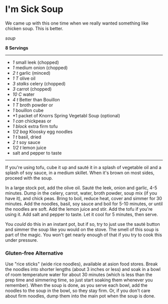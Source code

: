 # I'm Sick Soup

We came up with this one time when we really wanted something like chicken soup.
This is better.

*soup*

**8 Servings**

---

- *1* small leek (chopped)
- *1* medium onion (chopped)
- *2 t* garlic (minced)
- *1 T* olive oil
- *3 stalks* celery (chopped)
- *3* carrot (chopped)
- *10 C* water
- *4 t* Better than Bouillon
- *1 T* broth powder or
- *1* bouillon cube
- *1 packet of Knorrs Spring Vegetabl Soup (optional)
- *1 can* chickpeas or
- *1 block* extra firm tofu
- *1/2 bag* Kloosky egg noodles
- *1 t* basil, dried
- *2 t* soy sauce
- *1/2 t* lemon juice
- salt and pepper to taste

---

If you're using tofu, cube it up and sauté it in a splash of vegetable oil and a
splash of soy sauce, in a medium skillet. When it's brown on most sides, proceed
with the soup.

In a large stock pot, add the olive oil. Sauté the leek, onion and garlic, 4-5
minutes. Dump in the celery, carrot, water, broth powder, soup mix (if you have
it), and chick peas. Bring to boil, reduce heat, cover and simmer for 30
minutes. Add the noodles, basil, soy sauce and boil for 5-10 minutes, or until
the noodles are soft. Add the lemon juice and stir. Add the tofu if you're using
it. Add salt and pepper to taste. Let it cool for 5 minutes, then serve.

You *could* do this in an instant pot, but if so, try to just use the sauté
button and simmer the soup like you would on the stove. The smell of this soup
is part of the magic. You won't get nearly enough of that if you try to cook
this under pressure.

### Gluten-free Alternative

Use "rice sticks" (wide rice noodles), available at asion food stores. Break the
noodles into shorter lengths (about 3 inches or less) and soak in a bowl of room
temperature water for about 30 minutes (which is less than the prep time and
simmering time, so just start soaking them whenever you remember). When the soup
is done, as you serve each bowl, add the noodles to the soup in the bowl, so
they stay firm. Or, if you don't care about firm noodles, dump them into the
main pot when the soup is done.
